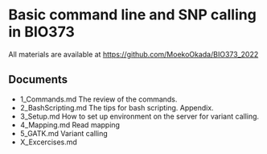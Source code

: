 # Basic command line and SNP calling in BIO373

All materials are available at <https://github.com/MoekoOkada/BIO373_2022>

## Documents

- 1_Commands.md
    The review of the commands.
- 2_BashScripting.md
    The tips for bash scripting. Appendix.
- 3_Setup.md
    How to set up environment on the server for variant calling.
- 4_Mapping.md
    Read mapping
- 5_GATK.md
    Variant calling
- X_Excercises.md
